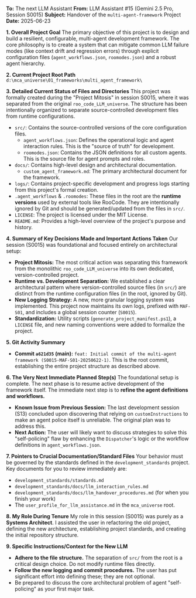 **To:** The next LLM Assistant
**From:** LLM Assistant #15 (Gemini 2.5 Pro, Session S0015)
**Subject:** Handover of the `multi-agent-framework` Project
**Date:** 2025-06-23

**1. Overall Project Goal**
The primary objective of this project is to design and build a resilient, configurable, multi-agent development framework. The core philosophy is to create a system that can mitigate common LLM failure modes (like context drift and regression errors) through explicit configuration files (`agent_workflows.json`, `roomodes.json`) and a robust agent hierarchy.

**2. Current Project Root Path**
`d:\mca_universe\01_frameworks\multi_agent_framework\`

**3. Detailed Current Status of Files and Directories**
This project was formally created during the "Project Mitosis" in session S0015, where it was separated from the original `roo_code_LLM_universe`. The structure has been intentionally organized to separate source-controlled development files from runtime configurations.

* `src/`: Contains the source-controlled versions of the core configuration files.
    * `agent_workflows.json`: Defines the operational logic and agent interaction rules. This is the "source of truth" for development.
    * `roomodes.json`: Contains the JSON definitions for all custom agents. This is the source file for agent prompts and roles.
* `docs/`: Contains high-level design and architectural documentation.
    * `custom_agent_framework.md`: The primary architectural document for the framework.
* `logs/`: Contains project-specific development and progress logs starting from this project's formal creation.
* `.agent_workflows` & `.roomodes`: These files in the root are the **runtime versions** used by external tools like RooCode. They are intentionally ignored by Git and should be generated/updated from the files in `src/`.
* `LICENSE`: The project is licensed under the MIT License.
* `README.md`: Provides a high-level overview of the project's purpose and history.

**4. Summary of Key Decisions Made and Important Actions Taken**
Our session (S0015) was foundational and focused entirely on architectural setup:
* **Project Mitosis:** The most critical action was separating this framework from the monolithic `roo_code_LLM_universe` into its own dedicated, version-controlled project.
* **Runtime vs. Development Separation:** We established a clear architectural pattern where version-controlled source files (in `src/`) are distinct from the runtime configuration files (in the root, ignored by Git).
* **New Logging Strategy:** A new, more granular logging system was implemented. This project now maintains its own logs, prefixed with `MAF-S01`, and includes a global session counter (`S0015`).
* **Standardization:** Utility scripts (`generate_project_manifest.ps1`), a `LICENSE` file, and new naming conventions were added to formalize the project.

**5. Git Activity Summary**
* **Commit `a621d35` (main):** `feat: Initial commit of the multi-agent framework (S0015-MAF-S01-20250622-1)`. This is the root commit, establishing the entire project structure as described above.

**6. The Very Next Immediate Planned Step(s)**
The foundational setup is complete. The next phase is to resume active development of the framework itself. The immediate next step is to **refine the agent definitions and workflows.**
* **Known Issue from Previous Session:** The last development session (S13) concluded upon discovering that relying on `customInstructions` to make an agent police itself is unreliable. The original plan was to address this.
* **Next Action:** The user will likely want to discuss strategies to solve this "self-policing" flaw by enhancing the `Dispatcher`'s logic or the workflow definitions in `agent_workflows.json`.

**7. Pointers to Crucial Documentation/Standard Files**
Your behavior must be governed by the standards defined in the `development_standards` project. Key documents for you to review immediately are:
* `development_standards/standards.md`
* `development_standards/docs/llm_interaction_rules.md`
* `development_standards/docs/llm_handover_procedures.md` (for when you finish your work)
* The `user_profile_for_llm_assistance.md` in the `mca_universe` root.

**8. My Role During Tenure**
My role in this session (S0015) was purely as a **Systems Architect**. I assisted the user in refactoring the old project, defining the new architecture, establishing project standards, and creating the initial repository structure.

**9. Specific Instructions/Context for the New LLM**
* **Adhere to the file structure.** The separation of `src/` from the root is a critical design choice. Do not modify runtime files directly.
* **Follow the new logging and commit procedures.** The user has put significant effort into defining these; they are not optional.
* Be prepared to discuss the core architectural problem of agent "self-policing" as your first major task.